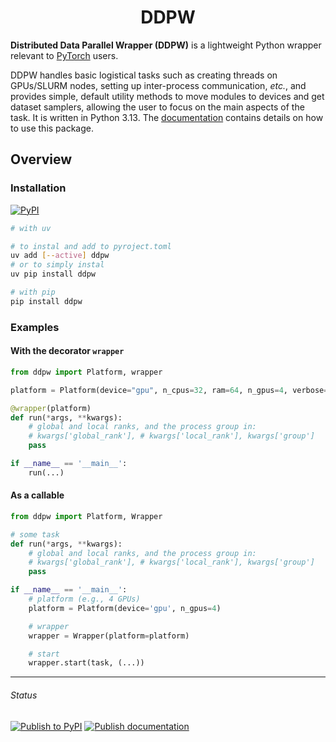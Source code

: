 <h1 align="center">DDPW</h1>

**Distributed Data Parallel Wrapper (DDPW)** is a lightweight Python wrapper
relevant to [PyTorch](https://pytorch.org/) users.

DDPW handles basic logistical tasks such as creating threads on GPUs/SLURM
nodes, setting up inter-process communication, _etc._, and provides simple,
default utility methods to move modules to devices and get dataset samplers,
allowing the user to focus on the main aspects of the task. It is written in
Python 3.13. The [documentation](https://ddpw.projects.sujal.tv) contains
details on how to use this package.

## Overview

### Installation

[![PyPI](https://img.shields.io/pypi/v/ddpw)](https://pypi.org/project/ddpw/)

```bash
# with uv

# to instal and add to pyroject.toml
uv add [--active] ddpw
# or to simply instal
uv pip install ddpw

# with pip
pip install ddpw
```

### Examples

#### With the decorator `wrapper`

```python
from ddpw import Platform, wrapper

platform = Platform(device="gpu", n_cpus=32, ram=64, n_gpus=4, verbose=True)

@wrapper(platform)
def run(*args, **kwargs):
    # global and local ranks, and the process group in:
    # kwargs['global_rank'], # kwargs['local_rank'], kwargs['group']
    pass

if __name__ == '__main__':
    run(...)
```

#### As a callable

```python
from ddpw import Platform, Wrapper

# some task
def run(*args, **kwargs):
    # global and local ranks, and the process group in:
    # kwargs['global_rank'], # kwargs['local_rank'], kwargs['group']
    pass

if __name__ == '__main__':
    # platform (e.g., 4 GPUs)
    platform = Platform(device='gpu', n_gpus=4)

    # wrapper
    wrapper = Wrapper(platform=platform)

    # start
    wrapper.start(task, (...))
```

---

###### Status

[![Publish to PyPI](https://github.com/sujaltv/ddpw/actions/workflows/pypi_publish.yaml/badge.svg)](https://github.com/sujaltv/ddpw/actions/workflows/pypi_publish.yaml)
[![Publish documentation](https://github.com/sujaltv/ddpw/actions/workflows/s3_publish.yaml/badge.svg)](https://github.com/sujaltv/ddpw/actions/workflows/s3_publish.yaml)
